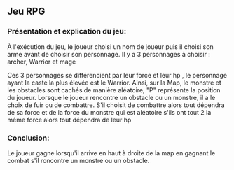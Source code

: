 ## Jeu RPG

### Présentation et explication du jeu:

À l'exécution du jeu, le joueur choisi un nom de joueur puis il choisi son arme avant de choisir son personnage. Il y a 3 personnages à choisir : archer, Warrior et mage

Ces 3 personnages se différencient par leur force et leur hp , le personnage ayant la caste la plus élevée est le Warrior. Ainsi, sur la Map, le monstre et les obstacles sont cachés de manière aléatoire, "P" représente la position du joueur. Lorsque le joueur rencontre un obstacle ou un monstre, il a le choix de fuir ou de combattre. S'il choisit de combattre alors tout dépendra de sa force et de la force du monstre qui est aléatoire s'ils ont tout 2 la même force alors tout dépendra de leur hp

### Conclusion: 

Le joueur gagne lorsqu'il arrive en haut à droite de la map en gagnant le combat s'il roncontre un monstre ou un obstacle.




